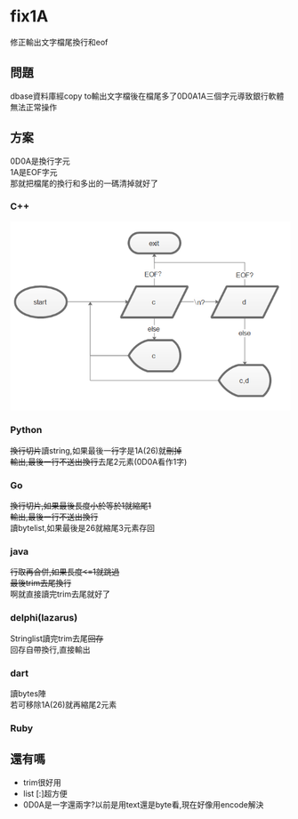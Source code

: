 # fix1A

修正輸出文字檔尾換行和eof

## 問題

dbase資料庫經copy to輸出文字檔後在檔尾多了0D0A1A三個字元導致銀行軟體無法正常操作

## 方案

0D0A是換行字元  
1A是EOF字元  
那就把檔尾的換行和多出的一碼清掉就好了

### C++

![](p1.png)

### Python

~~換行切片~~讀string,如果最後一~~行~~字是1A(26)就~~刪掉~~  
~~輸出,最後一行不送出換行~~去尾2元素(0D0A看作1字)

### Go

~~換行切片,如果最後長度小於等於1就縮尾1  
輸出,最後一行不送出換行~~  
讀bytelist,如果最後是26就縮尾3元素存回

### java

~~行取再合併,如果長度<=1就跳過  
最後trim去尾換行~~  
啊就直接讀完trim去尾就好了

### delphi(lazarus)

Stringlist讀完trim去尾~~回存~~  
回存自帶換行,直接輸出

### dart

讀bytes陣  
若可移除1A(26)就再縮尾2元素

### Ruby

## 還有嗎

+ trim很好用
+ list [:]超方便
+ 0D0A是一字還兩字?以前是用text還是byte看,現在好像用encode解決
